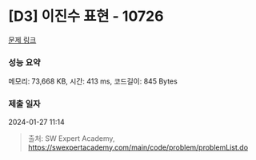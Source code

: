 # [D3] 이진수 표현 - 10726 

[문제 링크](https://swexpertacademy.com/main/code/problem/problemDetail.do?contestProbId=AXRSXf_a9qsDFAXS) 

### 성능 요약

메모리: 73,668 KB, 시간: 413 ms, 코드길이: 845 Bytes

### 제출 일자

2024-01-27 11:14



> 출처: SW Expert Academy, https://swexpertacademy.com/main/code/problem/problemList.do